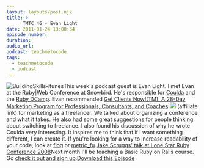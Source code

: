 ```yaml
---
layout: layouts/post.njk
title: >
      TMTC 46 - Evan Light
date: 2011-01-24 13:00:34
episode_number: 
duration: 
audio_url: 
podcast: teachmetocode
tags: 
  - teachmetocode
  - podcast
---
```


 ![](http://teachmetocode.com/podcast/files/2010/08/BuildingSkills-itunes.jpg "BuildingSkills-itunes")This week's podcast guest is Evan Light. I met Evan at the Ruby|Web Conference at Snowbird. He's responsible for [Coulda](https://github.com/elight/coulda) and the [Ruby DCamp](http://rubydcamp.org/). Evan recommended [Get Clients Now!(TM): A 28-Day Marketing Program for Professionals, Consultants, and Coaches](http://www.amazon.com/gp/product/0814473741?ie=UTF8&tag=chamaxwoo-20&linkCode=as2&camp=1789&creative=390957&creativeASIN=0814473741) ![](http://www.assoc-amazon.com/e/ir?t=chamaxwoo-20&l=as2&o=1&a=0814473741) (affiliate link) for marketing as a freelancer. We talked about organizing a conference and what it takes. He also had some great suggestions for people thinking about switching to freelance. I also found his discussion of why he wrote Coulda very interesting. It inspires me to think that if I want something different, I can create it. If you're looking for a way to increase readability of your code, look at [flog](http://ruby.sadi.st/Flog.html) or [metric\_fu](http://metric-fu.rubyforge.org/).[Jake Scruggs' talk at Lone Star Ruby Conference 2008](http://lsrc2008.confreaks.com/04-jake-scruggs-using-metrics-to-take-a-hard-look-at-your-code.html)Next month I'll be teaching a Basic Ruby on Rails course. Go [check it out and sign up](http://codelesson.com/courses/view/basic-ruby-on-rails).[Download this Episode](http://traffic.libsyn.com/charlesmaxwood/TMTC46EvanLight.mp3)
